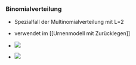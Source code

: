 ### Binomialverteilung
+ Spezialfall der Multinomialverteilung mit L=2
+ verwendet im [[Urnenmodell mit Zurücklegen]]

+ ![](../../z_images/Pasted%20image%2020221004162222.png)
+ ![](../../z_images/Pasted%20image%2020221004162239.png)
